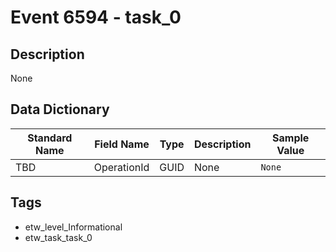 # Event 6594 - task_0

## Description
None

## Data Dictionary
|Standard Name|Field Name|Type|Description|Sample Value|
|---|---|---|---|---|
|TBD|OperationId|GUID|None|`None`|

## Tags
* etw_level_Informational
* etw_task_task_0